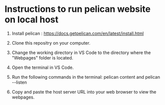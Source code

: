 # Instructions to run pelican website on local host

1. Install pelican : https://docs.getpelican.com/en/latest/install.html

2. Clone this repositry on your computer.

3. Change the working directory in VS Code to the directory where the "Webpages" folder is located.

4. Open the terminal in VS Code.

5. Run the following commands in the terminal:
   pelican content and 
   pelican --listen

6. Copy and paste the host server URL into your web browser to view the webpages.

